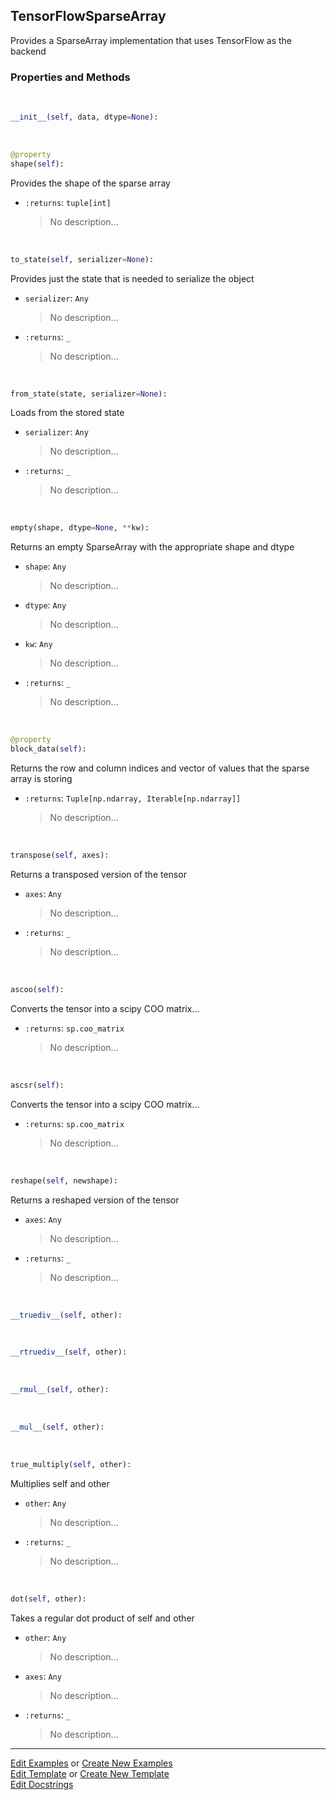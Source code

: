 ## <a id="McUtils.Numputils.Sparse.TensorFlowSparseArray">TensorFlowSparseArray</a>
Provides a SparseArray implementation that uses TensorFlow as the backend

### Properties and Methods
<a id="McUtils.Numputils.Sparse.TensorFlowSparseArray.__init__" class="docs-object-method">&nbsp;</a>
```python
__init__(self, data, dtype=None): 
```

<a id="McUtils.Numputils.Sparse.TensorFlowSparseArray.shape" class="docs-object-method">&nbsp;</a>
```python
@property
shape(self): 
```
Provides the shape of the sparse array
- `:returns`: `tuple[int]`
    >No description...

<a id="McUtils.Numputils.Sparse.TensorFlowSparseArray.to_state" class="docs-object-method">&nbsp;</a>
```python
to_state(self, serializer=None): 
```
Provides just the state that is needed to
        serialize the object
- `serializer`: `Any`
    >No description...
- `:returns`: `_`
    >No description...

<a id="McUtils.Numputils.Sparse.TensorFlowSparseArray.from_state" class="docs-object-method">&nbsp;</a>
```python
from_state(state, serializer=None): 
```
Loads from the stored state
- `serializer`: `Any`
    >No description...
- `:returns`: `_`
    >No description...

<a id="McUtils.Numputils.Sparse.TensorFlowSparseArray.empty" class="docs-object-method">&nbsp;</a>
```python
empty(shape, dtype=None, **kw): 
```
Returns an empty SparseArray with the appropriate shape and dtype
- `shape`: `Any`
    >No description...
- `dtype`: `Any`
    >No description...
- `kw`: `Any`
    >No description...
- `:returns`: `_`
    >No description...

<a id="McUtils.Numputils.Sparse.TensorFlowSparseArray.block_data" class="docs-object-method">&nbsp;</a>
```python
@property
block_data(self): 
```
Returns the row and column indices and vector of
        values that the sparse array is storing
- `:returns`: `Tuple[np.ndarray, Iterable[np.ndarray]]`
    >No description...

<a id="McUtils.Numputils.Sparse.TensorFlowSparseArray.transpose" class="docs-object-method">&nbsp;</a>
```python
transpose(self, axes): 
```
Returns a transposed version of the tensor
- `axes`: `Any`
    >No description...
- `:returns`: `_`
    >No description...

<a id="McUtils.Numputils.Sparse.TensorFlowSparseArray.ascoo" class="docs-object-method">&nbsp;</a>
```python
ascoo(self): 
```
Converts the tensor into a scipy COO matrix...
- `:returns`: `sp.coo_matrix`
    >No description...

<a id="McUtils.Numputils.Sparse.TensorFlowSparseArray.ascsr" class="docs-object-method">&nbsp;</a>
```python
ascsr(self): 
```
Converts the tensor into a scipy COO matrix...
- `:returns`: `sp.coo_matrix`
    >No description...

<a id="McUtils.Numputils.Sparse.TensorFlowSparseArray.reshape" class="docs-object-method">&nbsp;</a>
```python
reshape(self, newshape): 
```
Returns a reshaped version of the tensor
- `axes`: `Any`
    >No description...
- `:returns`: `_`
    >No description...

<a id="McUtils.Numputils.Sparse.TensorFlowSparseArray.__truediv__" class="docs-object-method">&nbsp;</a>
```python
__truediv__(self, other): 
```

<a id="McUtils.Numputils.Sparse.TensorFlowSparseArray.__rtruediv__" class="docs-object-method">&nbsp;</a>
```python
__rtruediv__(self, other): 
```

<a id="McUtils.Numputils.Sparse.TensorFlowSparseArray.__rmul__" class="docs-object-method">&nbsp;</a>
```python
__rmul__(self, other): 
```

<a id="McUtils.Numputils.Sparse.TensorFlowSparseArray.__mul__" class="docs-object-method">&nbsp;</a>
```python
__mul__(self, other): 
```

<a id="McUtils.Numputils.Sparse.TensorFlowSparseArray.true_multiply" class="docs-object-method">&nbsp;</a>
```python
true_multiply(self, other): 
```
Multiplies self and other
- `other`: `Any`
    >No description...
- `:returns`: `_`
    >No description...

<a id="McUtils.Numputils.Sparse.TensorFlowSparseArray.dot" class="docs-object-method">&nbsp;</a>
```python
dot(self, other): 
```
Takes a regular dot product of self and other
- `other`: `Any`
    >No description...
- `axes`: `Any`
    >No description...
- `:returns`: `_`
    >No description...





___

[Edit Examples](https://github.com/McCoyGroup/McUtils/edit/edit/ci/examples/ci/docs/McUtils/Numputils/Sparse/TensorFlowSparseArray.md) or 
[Create New Examples](https://github.com/McCoyGroup/McUtils/new/edit/?filename=ci/examples/ci/docs/McUtils/Numputils/Sparse/TensorFlowSparseArray.md) <br/>
[Edit Template](https://github.com/McCoyGroup/McUtils/edit/edit/ci/docs/ci/docs/McUtils/Numputils/Sparse/TensorFlowSparseArray.md) or 
[Create New Template](https://github.com/McCoyGroup/McUtils/new/edit/?filename=ci/docs/templates/ci/docs/McUtils/Numputils/Sparse/TensorFlowSparseArray.md) <br/>
[Edit Docstrings](https://github.com/McCoyGroup/McUtils/edit/edit/McUtils/Numputils/Sparse.py?message=Update%20Docs)